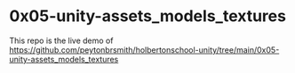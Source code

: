 # 0x05-unity-assets_models_textures

This repo is the live demo of https://github.com/peytonbrsmith/holbertonschool-unity/tree/main/0x05-unity-assets_models_textures

